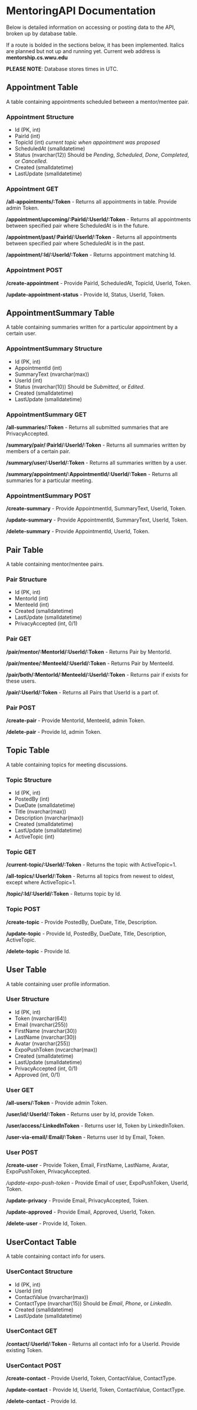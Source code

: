 # MentoringAPI Documentation
Below is detailed information on accessing or posting data to the API, broken up by database table.

If a route is bolded in the sections below, it has been implemented. Italics are planned but not up and running yet. Current web address is **mentorship.cs.wwu.edu**

**PLEASE NOTE**: Database stores times in UTC.

## Appointment Table
A table containing appointments scheduled between a mentor/mentee pair.

### Appointment Structure
* Id (PK, int)
* PairId (int)
* TopicId (int) *current topic when appointment was proposed*
* ScheduledAt (smalldatetime)
* Status (nvarchar(12)) Should be *Pending*, *Scheduled*, *Done*, *Completed*, or *Cancelled*.
* Created (smalldatetime)
* LastUpdate (smalldatetime)

### Appointment GET
**/all-appointments/:Token** - Returns all appointments in table. Provide admin Token.

**/appointment/upcoming/:PairId/:UserId/:Token** - Returns all appointments between specified pair where ScheduledAt is in the future.

**/appointment/past/:PairId/:UserId/:Token** - Returns all appointments between specified pair where ScheduledAt is in the past.

**/appointment/:Id/:UserId/:Token** - Returns appointment matching Id.

### Appointment POST
**/create-appointment** - Provide PairId, ScheduledAt, TopicId, UserId, Token.

**/update-appointment-status** - Provide Id, Status, UserId, Token.

## AppointmentSummary Table
A table containing summaries written for a particular appointment by a certain user.

### AppointmentSummary Structure
* Id (PK, int)
* AppointmentId (int)
* SummaryText (nvarchar(max))
* UserId (int)
* Status (nvarchar(10)) Should be *Submitted*, or *Edited*.
* Created (smalldatetime)
* LastUpdate (smalldatetime)

### AppointmentSummary GET
**/all-summaries/:Token** - Returns all submitted summaries that are PrivacyAccepted.

**/summary/pair/:PairId/:UserId/:Token** - Returns all summaries written by members of a certain pair.

**/summary/user/:UserId/:Token** - Returns all summaries written by a user.

**/summary/appointment/:AppointmentId/:UserId/:Token** - Returns all summaries for a particular meeting.

### AppointmentSummary POST
**/create-summary** - Provide AppointmentId, SummaryText, UserId, Token.

**/update-summary** - Provide AppointmentId, SummaryText, UserId, Token.

**/delete-summary** - Provide AppointmentId, UserId, Token.

## Pair Table
A table containing mentor/mentee pairs.

### Pair Structure
* Id (PK, int)
* MentorId (int)
* MenteeId (int)
* Created (smalldatetime)
* LastUpdate (smalldatetime)
* PrivacyAccepted (int, 0/1)

### Pair GET
**/pair/mentor/:MentorId/:UserId/:Token** - Returns Pair by MentorId.

**/pair/mentee/:MenteeId/:UserId/:Token** - Returns Pair by MenteeId.

**/pair/both/:MentorId/:MenteeId/:UserId/:Token** - Returns pair if exists for these users.

**/pair/:UserId/:Token** - Returns all Pairs that UserId is a part of.

### Pair POST
**/create-pair** - Provide MentorId, MenteeId, admin Token.

**/delete-pair** - Provide Id, admin Token.

## Topic Table
A table containing topics for meeting discussions.

### Topic Structure
* Id (PK, int)
* PostedBy (int)
* DueDate (smalldatetime)
* Title (nvarchar(max))
* Description (nvarchar(max))
* Created (smalldatetime)
* LastUpdate (smalldatetime)
* ActiveTopic (int)

### Topic GET
**/current-topic/:UserId/:Token** - Returns the topic with ActiveTopic=1.

**/all-topics/:UserId/:Token** - Returns all topics from newest to oldest, except where ActiveTopic=1.

**/topic/:Id/:UserId/:Token** - Returns topic by Id.

### Topic POST
**/create-topic** - Provide PostedBy, DueDate, Title, Description.

**/update-topic** - Provide Id, PostedBy, DueDate, Title, Description, ActiveTopic.

**/delete-topic** - Provide Id.

## User Table
A table containing user profile information.

### User Structure
* Id (PK, int)
* Token (nvarchar(64))
* Email (nvarchar(255))
* FirstName (nvarchar(30))
* LastName (nvarchar(30))
* Avatar (nvarchar(255))
* ExpoPushToken (nvcarchar(max))
* Created (smalldatetime)
* LastUpdate (smalldatetime)
* PrivacyAccepted (int, 0/1)
* Approved (int, 0/1)

### User GET
**/all-users/:Token** - Provide admin Token.

**/user/id/:UserId/:Token** - Returns user by Id, provide Token.

**/user/access/:LinkedInToken** - Returns user Id, Token by LinkedInToken.

**/user-via-email/:Email/:Token** - Returns user Id by Email, Token.

### User POST
**/create-user** - Provide Token, Email, FirstName, LastName, Avatar, ExpoPushToken, PrivacyAccepted.

*/update-expo-push-token* - Provide Email of user, ExpoPushToken, UserId, Token.

**/update-privacy** - Provide Email, PrivacyAccepted, Token.

**/update-approved** - Provide Email, Approved, UserId, Token.

**/delete-user** - Provide Id, Token.

## UserContact Table
A table containing contact info for users.

### UserContact Structure
* Id (PK, int)
* UserId (int)
* ContactValue (nvarchar(max))
* ContactType (nvarchar(15)) Should be *Email*, *Phone*, or *LinkedIn*.
* Created (smalldatetime)
* LastUpdate (smalldatetime)

### UserContact GET
**/contact/:UserId/:Token** - Returns all contact info for a UserId. Provide existing Token.

### UserContact POST
**/create-contact** - Provide UserId, Token, ContactValue, ContactType.

**/update-contact** - Provide Id, UserId, Token, ContactValue, ContactType.

**/delete-contact** - Provide Id.
